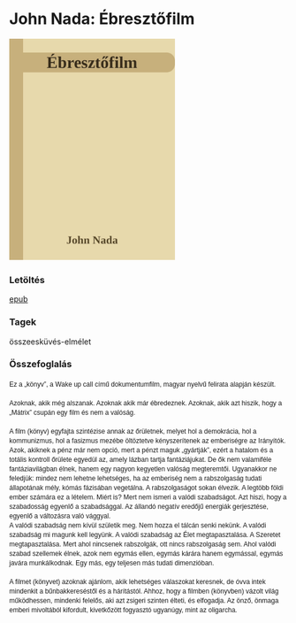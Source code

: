 # <a name="id_1033">John Nada: Ébresztőfilm </a>
<img src="https://github.com/BercziSandor/calibre_lib/raw/main/John%20Nada/Ebresztofilm%20%281033%29/cover.jpg" alt="cover" width="300"/>

### Letöltés
[epub](https://github.com/BercziSandor/calibre_lib/raw/main/John%20Nada/Ebresztofilm%20%281033%29/Ebresztofilm%20%28Wake%20up%20call%29%20-%20John%20Nada.epub)

### Tagek
összeesküvés-elmélet

### Összefoglalás
<div><div><font class="Apple-style-span" face="'MS Shell Dlg 2', sans-serif"><span class="Apple-style-span" style="font-size: 12px;">Ez a „könyv”, a Wake up call című dokumentumfilm, magyar nyelvű felirata alapján készült.</span></font></div><div><font class="Apple-style-span" face="'MS Shell Dlg 2', sans-serif"><span class="Apple-style-span" style="font-size: 12px;"><br></span></font></div><div><font class="Apple-style-span" face="'MS Shell Dlg 2', sans-serif"><span class="Apple-style-span" style="font-size: 12px;">Azoknak, akik még alszanak. Azoknak akik már ébredeznek. Azoknak, akik azt hiszik, hogy a „Mátrix” csupán egy film és nem a valóság. </span></font></div><div><font class="Apple-style-span" face="'MS Shell Dlg 2', sans-serif"><span class="Apple-style-span" style="font-size: 12px;"><br></span></font></div><div><font class="Apple-style-span" face="'MS Shell Dlg 2', sans-serif"><span class="Apple-style-span" style="font-size: 12px;">A film (könyv) egyfajta szintézise annak az őrületnek, melyet hol a demokrácia, hol a kommunizmus, hol a fasizmus mezébe öltöztetve kényszerítenek az emberiségre az Irányítók. Azok, akiknek a pénz már nem opció, mert a pénzt maguk „gyártják”, ezért a hatalom és a totális kontroll őrülete egyedül az, amely lázban tartja fantáziájukat. De ők nem valamiféle fantáziavilágban élnek, hanem egy nagyon kegyetlen valóság megteremtői. Ugyanakkor ne feledjük: mindez nem lehetne lehetséges, ha az emberiség nem a rabszolgaság tudati állapotának mély, kómás fázisában vegetálna. A rabszolgaságot sokan élvezik. A legtöbb földi ember számára ez a lételem. Miért is? Mert nem ismeri a valódi szabadságot. Azt hiszi, hogy a szabadosság egyenlő a szabadsággal. Az állandó negatív eredőjű energiák gerjesztése, egyenlő a változásra való vággyal.</span></font></div><div><font class="Apple-style-span" face="'MS Shell Dlg 2', sans-serif"><span class="Apple-style-span" style="font-size: 12px;">A valódi szabadság nem kívül születik meg. Nem hozza el tálcán senki nekünk. A valódi szabadság mi magunk kell legyünk. A valódi szabadság az Élet megtapasztalása. A Szeretet megtapasztalása. Mert ahol nincsenek rabszolgák, ott nincs rabszolgaság sem. Ahol valódi szabad szellemek élnek, azok nem egymás ellen, egymás kárára hanem egymással, egymás javára munkálkodnak. Egy más, egy teljesen más tudati dimenzióban.</span></font></div><div><font class="Apple-style-span" face="'MS Shell Dlg 2', sans-serif"><span class="Apple-style-span" style="font-size: 12px;"><br></span></font></div><div><font class="Apple-style-span" face="'MS Shell Dlg 2', sans-serif"><span class="Apple-style-span" style="font-size: 12px;">A filmet (könyvet) azoknak ajánlom, akik lehetséges válaszokat keresnek, de óvva intek mindenkit a bűnbakkereséstől és a hárítástól. Ahhoz, hogy a filmben (könyvben) vázolt világ működhessen, mindenki felelős, aki azt zsigeri szinten élteti, és elfogadja. Az önző, önmaga emberi mivoltából kifordult, kivetkőzött fogyasztó ugyanúgy, mint az oligarcha.</span></font></div><div style="font-family: 'MS Shell Dlg 2', sans-serif; font-size: 12px; "><br></div></div>


